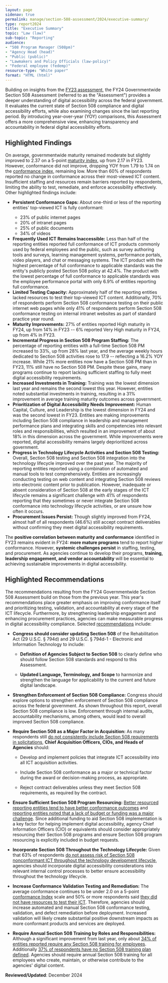 ```yaml
---
layout: page
sidenav: true
permalink: manage/section-508-assessment/2024/executive-summary/
type: report2024
title: "Executive Summary"
topic: "Law (law)"
sub-topic: "Reporting"
audience:
- "508 Program Manager (508pm)"
- "Agency Head (head)"
- "Public (public)"
- "Lawmakers and Policy Officials (law-policy)"
- "Federal employee (fedemp)"
resource-type: "White paper"
format: "HTML (html)"
---
```

Building on insights from the [FY23 assessment]({{site.baseurl}}/manage/section-508-assessment/2023/message-from-gsa-administrator/), the FY24 Governmentwide Section 508 Assessment (referred to as the "Assessment") provides a deeper understanding of digital accessibility across the federal government. It evaluates the current state of Section 508 compliance and digital accessibility efforts, while also examining changes since the last reporting period. By introducing year-over-year (YOY) comparisons, this Assessment offers a more comprehensive view, enhancing transparency and accountability in federal digital accessibility efforts.

## Highlighted Findings
On average, governmentwide maturity remained moderate but slightly improved to 2.37 on a 5-point [maturity index]({{site.baseurl}}/manage/section-508-assessment/2024/findings/maturity-dimension/#assessment-indices-and-reporting-entity-scatter-plot), up from 2.17 in FY23. However, conformance did not improve, dropping YOY from 1.79 to 1.74 on the [conformance index]({{site.baseurl}}/manage/section-508-assessment/2024/findings/compliance-dimension/), remaining low. More than 60% of respondents reported no change in conformance across their most-viewed ICT content. Insufficient staffing and resources remain barriers reported by respondents, limiting the ability to test, remediate, and enforce accessibility effectively. Other highlighted findings include:

<ul class="list-item-spacer">
  <li><p><strong>Persistent Conformance Gaps:</strong> About one-third or less of the reporting entities&#39; top-viewed ICT is fully conformant:</p>
    <ul class="list-item-spacer">
      <li>23% of public internet pages</li>
      <li>20% of intranet pages</li>
      <li>25% of public documents</li>
      <li>34% of videos</li>
    </ul>
  </li>
  <li><strong>Frequently Used ICT Remains Inaccessible:</strong> Less than half of the reporting entities reported full conformance of ICT products commonly used by federal employees and the public, such as survey authoring tools and surveys, learning management systems, performance portals, video players, and chat or messaging systems. The ICT product with the highest percentage of full conformance to applicable standards was the entity&#39;s publicly posted Section 508 policy at 42.4%. The product with the lowest percentage of full conformance to applicable standards was the employee performance portal with only 6.9% of entities reporting full conformance.</li>
  <li><strong>Limited Testing Capacity:</strong> Approximately half of the reporting entities lacked resources to test their top-viewed ICT content. Additionally, 70% of respondents perform Section 508 conformance testing on their public internet web pages while only 41% of respondents perform Section 508 conformance testing on internal intranet websites as part of standard practice year round.</li>
  <li><strong>Maturity Improvements:</strong> 27% of entities reported High maturity in FY24, up from 14% in FY23 -- 6% reported Very High maturity in FY24, up from 4% in FY23.</li>
  <li><strong>Incremental Progress in Section 508 Program Staffing:</strong> The percentage of reporting entities with a full-time Section 508 PM increased to 33%, up from 28% last year, and the average weekly hours dedicated to Section 508 activities rose to 17.9 -- reflecting a 16.2% YOY increase. While 21% more entities now have a Section 508 PM than in FY23, 11% still have no Section 508 PM. Despite these gains, many programs continue to report lacking sufficient staffing to fully meet digital accessibility requirements.</li>
  <li><strong>Increased Investments in Training:</strong> Training was the lowest dimension last year and remains the second lowest this year. However, entities noted substantial investments in training, resulting in a 31% improvement in average training maturity outcomes across government.</li>
  <li><strong>Prioritization of Digital Accessibility Needs Improvement:</strong> Human Capital, Culture, and Leadership is the lowest dimension in FY24 and was the second lowest in FY23. Entities are making improvements including Section 508 compliance in leadership and management performance plans and integrating skills and competencies into relevant roles and responsibilities, which resulted in an improvement of about 18% in this dimension across the government. While improvements were reported, digital accessibility remains largely deprioritized across government.</li>
  <li><strong>Progress in Technology Lifecycle Activities and Section 508 Testing:</strong> Overall, Section 508 testing and Section 508 integration into the technology lifecycle improved over the past year. The majority of reporting entities reported using a combination of automated and manual tools to test comprehensively. Entities are increasingly conducting testing on web content and integrating Section 508 reviews into electronic content prior to publication. However, inadequate or absent consideration of Section 508 at the early stages of the ICT lifecycle remains a significant challenge with 41% of respondents reporting that they sometimes or never integrate Section 508 conformance into technology lifecycle activities, or are unsure how often it occurs.</li>
  <li><strong>Procurement Issues Persist:</strong> Though slightly improved from FY24, almost half of all respondents (46.6%) still accept contract deliverables without confirming they meet digital accessibility requirements.</li>
</ul>

The **positive correlation between maturity and conformance** identified in FY23 remains evident in FY24: **more mature programs** tend to report higher conformance. However, **systemic challenges persist** in staffing, testing, and procurement. As agencies continue to develop their programs, **training, leadership engagement, and vendor accountability** will be essential to achieving sustainable improvements in digital accessibility.  

## Highlighted Recommendations
The recommendations resulting from the FY24 Governmentwide Section 508 Assessment build on those from the previous year. This year's recommendations place greater emphasis on improving conformance itself and prioritizing testing, validation, and accountability at every stage of the ICT lifecycle. Furthermore, by strengthening leadership engagement and enhancing procurement practices, agencies can make measurable progress in digital accessibility compliance. Selected [recommendations]({{site.baseurl}}/manage/section-508-assessment/2024/recommendations/) include:

* **Congress should consider updating Section 508** of the Rehabilitation Act (29 U.S.C. § 794d) and 29 U.S.C. § 794d-1 - Electronic and Information Technology to include:

  * **Definition of Agencies Subject to Section 508** to clearly define who should follow Section 508 standards and respond to this Assessment.

  * **Updated Language, Terminology, and Scope** to harmonize and strengthen the language for applicability to the current and future digital landscape.

* **Strengthen Enforcement of Section 508 Compliance:** Congress should explore options to strengthen enforcement of Section 508 compliance across the federal government. As shown throughout this report, overall Section 508 compliance is low. Enforcement through internal audits, accountability mechanisms, among others, would lead to overall improved Section 508 compliance.

* **Require Section 508 as a Major Factor in Acquisition:** As many respondents still [do not consistently include Section 508 requirements in solicitations]({{site.baseurl}}/manage/section-508-assessment/2024/findings/acquisition/), **Chief Acquisition Officers, CIOs, and Heads of Agencies** should:

  * Develop and implement policies that integrate ICT accessibility into all ICT acquisition activities.

  * Include Section 508 conformance as a major or technical factor during the award or decision-making process, as appropriate.

  * Reject contract deliverables unless they meet Section 508 requirements, as required by the contract.

* **Ensure Sufficient Section 508 Program Resourcing:** [Better resourced reporting entities tend to have better conformance outcomes]({{site.baseurl}}/manage/section-508-assessment/2024/findings/program-staff/#section-508-full-time-equivalents-(ftes)) and [reporting entities noted that a lack of budget or funding was a major challenge]({{site.baseurl}}/manage/section-508-assessment/2024/findings/accessibility-program/). Since additional funding to aid Section 508 implementation is a key factor for helping implement digital accessibility, agency Chief Information Officers (CIO) or equivalents should consider appropriately resourcing their Section 508 programs and ensure Section 508 program resourcing is explicitly included in budget requests. 

* **Incorporate Section 508 Throughout the Technology Lifecycle:** Given that 63% of respondents [do not assess risk of Section 508 nonconformant ICT throughout the technology development lifecycle]({{site.baseurl}}/manage/section-508-assessment/2024/findings/testing-lifecycle/#nonconformance-tracking-and-remediation), agencies should incorporate digital accessibility considerations into relevant internal control processes to better ensure accessibility throughout the technology lifecycle.

* **Increase Conformance Validation Testing and Remediation:** The average conformance continues to be under 2.0 on a 5-point [conformance Index]({{site.baseurl}}/manage/section-508-assessment/2024/findings/compliance-dimension/) scale and 50% or more respondents said [they did not have resources to test their ICT]({{site.baseurl}}/manage/section-508-assessment/2024/findings/compliance-dimension/#compliance-of-top-viewed-ict). Therefore, agencies should increase automated and manual Section 508 conformance testing, validation, and defect remediation before deployment. Increased validation will likely create substantial positive downstream impacts as more conformant products and services are deployed.

* **Require Annual Section 508 Training by Roles and Responsibilities:** Although a significant improvement from last year, only about [34% of entities reported require any Section 508 training for employees]({{site.baseurl}}/manage/section-508-assessment/2024/findings/program-staff/#staff-training). Additionally [37% of respondents have no Section 508 training plan defined]({{site.baseurl}}/manage/section-508-assessment/2024/findings/program-staff/#staff-training). Agencies should require annual Section 508 training for all employees who create, maintain, or otherwise contribute to the agencies' digital content.

**Reviewed/Updated**: December 2024